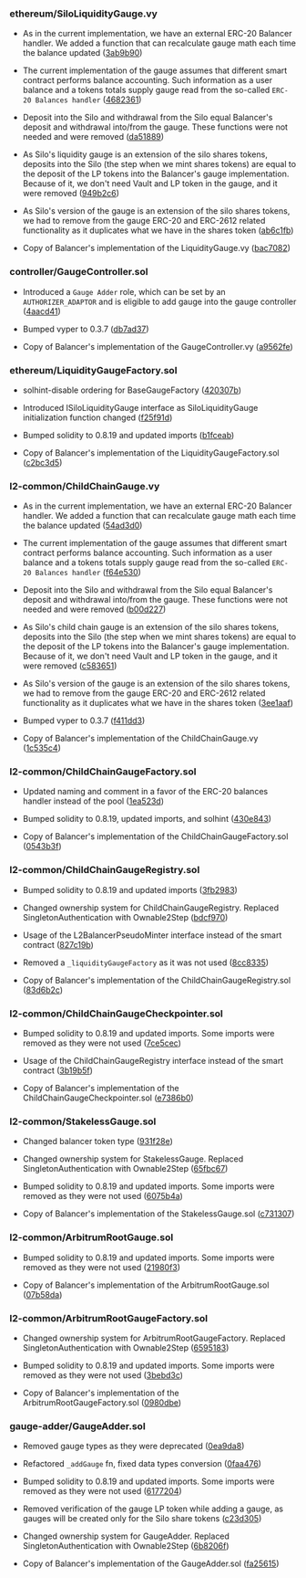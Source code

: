 ### ethereum/SiloLiquidityGauge.vy
- As in the current implementation, we have an external ERC-20 Balancer handler. We added a function that can recalculate gauge math each time the balance updated ([3ab9b90](https://github.com/silo-finance/silo-contracts-v2/pull/34/commits/3ab9b90750287ce4c36d0329408a6bd9d39882d9))

- The current implementation of the gauge assumes that different smart contract performs balance accounting. Such information as a user balance and a tokens totals supply gauge read from the so-called `ERC-20 Balances handler` ([4682361](https://github.com/silo-finance/silo-contracts-v2/pull/34/commits/468236129c7222b62b6faf27726c4dc64ad8d73e))

- Deposit into the Silo and withdrawal from the Silo equal Balancer's deposit and withdrawal into/from the gauge. These functions were not needed and were removed ([da51889](https://github.com/silo-finance/silo-contracts-v2/pull/34/commits/da518898ff7c7704c79eeb5c69a0ad022ad830b8))

- As Silo's liquidity gauge is an extension of the silo shares tokens, deposits into the Silo (the step when we mint shares tokens) are equal to the deposit of the LP tokens into the Balancer's gauge implementation. Because of it, we don't need Vault and LP token in the gauge, and it were removed ([949b2c6](https://github.com/silo-finance/silo-contracts-v2/pull/34/commits/949b2c6d55396b2a5fccd7850f2644b679e4b124))

- As Silo's version of the gauge is an extension of the silo shares tokens, we had to remove from the gauge ERC-20 and ERC-2612 related functionality as it duplicates what we have in the shares token ([ab6c1fb](https://github.com/silo-finance/silo-contracts-v2/pull/34/commits/ab6c1fb59de147e0e13a5ea98ce9f8b21cb1dbf2))

- Copy of Balancer's implementation of the LiquidityGauge.vy ([bac7082](https://github.com/silo-finance/silo-contracts-v2/pull/34/commits/bac708248757c313a2f0c47c6dee0bd91ddaf531))

### controller/GaugeController.sol

- Introduced a `Gauge Adder` role, which can be set by an `AUTHORIZER_ADAPTOR` and is eligible to add gauge into the gauge controller ([4aacd41](https://github.com/silo-finance/silo-contracts-v2/pull/69/commits/4aacd41da29853662f3391e4826af4fd207adde4))

- Bumped vyper to 0.3.7 ([db7ad37](https://github.com/silo-finance/silo-contracts-v2/pull/69/commits/db7ad3739e4ac02dd7556b58d64a933b7744691b))

- Copy of Balancer's implementation of the GaugeController.vy ([a9562fe](https://github.com/silo-finance/silo-contracts-v2/pull/69/commits/a9562fee86534cc563b23bd7ea663292af85eec8))

### ethereum/LiquidityGaugeFactory.sol

- solhint-disable ordering for BaseGaugeFactory ([420307b](https://github.com/silo-finance/silo-contracts-v2/pull/34/commits/420307bfeae951a74f04d8d8e82507ea35d412bb))

- Introduced ISiloLiquidityGauge interface as SiloLiquidityGauge initialization function changed ([f25f91d](https://github.com/silo-finance/silo-contracts-v2/pull/34/commits/f25f91d693fd5894841688ba6e9095759ecc53ce))

- Bumped solidity to 0.8.19 and updated imports ([b1fceab](https://github.com/silo-finance/silo-contracts-v2/pull/34/commits/b1fceaba4398d4041e7ec958273deb6b9901cb4e))

- Copy of Balancer's implementation of the LiquidityGaugeFactory.sol ([c2bc3d5](https://github.com/silo-finance/silo-contracts-v2/pull/34/commits/c2bc3d539244abee8e2cd9b13e70b931eb251735))

### l2-common/ChildChainGauge.vy

- As in the current implementation, we have an external ERC-20 Balancer handler. We added a function that can recalculate gauge math each time the balance updated ([54ad3d0](https://github.com/silo-finance/silo-contracts-v2/pull/56/commits/54ad3d017658e95b0b4e07356998ce558ff2f1ec))

- The current implementation of the gauge assumes that different smart contract performs balance accounting. Such information as a user balance and a tokens totals supply gauge read from the so-called `ERC-20 Balances handler` ([f64e530](https://github.com/silo-finance/silo-contracts-v2/pull/56/commits/f64e530d98b49ef6ad17444b4106c536b1776b80))

- Deposit into the Silo and withdrawal from the Silo equal Balancer's deposit and withdrawal into/from the gauge. These functions were not needed and were removed ([b00d227](https://github.com/silo-finance/silo-contracts-v2/pull/56/commits/b00d227e1335070fec7407e4cdba1703db8be1d7))

- As Silo's child chain gauge is an extension of the silo shares tokens, deposits into the Silo (the step when we mint shares tokens) are equal to the deposit of the LP tokens into the Balancer's gauge implementation. Because of it, we don't need Vault and LP token in the gauge, and it were removed ([c583651](https://github.com/silo-finance/silo-contracts-v2/pull/56/commits/c583651a873e64d4050db8875bc0824d8af772c9))

- As Silo's version of the gauge is an extension of the silo shares tokens, we had to remove from the gauge ERC-20 and ERC-2612 related functionality as it duplicates what we have in the shares token ([3ee1aaf](https://github.com/silo-finance/silo-contracts-v2/pull/56/commits/3ee1aafedf1becad3d9a08141ea192ad1c9ab8bb))

- Bumped vyper to 0.3.7 ([f411dd3](https://github.com/silo-finance/silo-contracts-v2/pull/56/commits/f411dd338f4386693108b019b42ef32dd008bd89))

- Copy of Balancer's implementation of the ChildChainGauge.vy ([1c535c4](https://github.com/silo-finance/silo-contracts-v2/pull/56/commits/1c535c462b0fa00b4a42531e741caa357894a7ad))

### l2-common/ChildChainGaugeFactory.sol

- Updated naming and comment in a favor of the ERC-20 balances handler instead of the pool ([1ea523d](https://github.com/silo-finance/silo-contracts-v2/pull/56/commits/1ea523d4fba941b1ad192091c36f9268bdde3f41))

- Bumped solidity to 0.8.19, updated imports, and solhint ([430e843](https://github.com/silo-finance/silo-contracts-v2/pull/56/commits/430e843bed16bf2dfde6cd39b5eaf1b25c4e02b7))

- Copy of Balancer's implementation of the ChildChainGaugeFactory.sol ([0543b3f](https://github.com/silo-finance/silo-contracts-v2/pull/56/commits/0543b3fd50fe02c3555c0d2efc82fa7771fba33e))

### l2-common/ChildChainGaugeRegistry.sol
- Bumped solidity to 0.8.19 and updated imports ([3fb2983](https://github.com/silo-finance/silo-contracts-v2/pull/60/commits/3fb298378417ede34d7b4fa4edd032cf1ed0ce5b))

- Changed ownership system for ChildChainGaugeRegistry. Replaced SingletonAuthentication with Ownable2Step ([bdcf970](https://github.com/silo-finance/silo-contracts-v2/pull/60/commits/bdcf970447a1f0915b26ebca66b61f9b0a89505a))

- Usage of the L2BalancerPseudoMinter interface instead of the smart contract ([827c19b](https://github.com/silo-finance/silo-contracts-v2/pull/60/commits/827c19b0e25218ba6a9ab9c9eeb83c13e1060ffc))

- Removed a `_liquidityGaugeFactory` as it was not used ([8cc8335](https://github.com/silo-finance/silo-contracts-v2/pull/60/commits/8cc83359c2227060cf6ea59f6e218af092d2c9ba))

- Copy of Balancer's implementation of the ChildChainGaugeRegistry.sol ([83d6b2c](https://github.com/silo-finance/silo-contracts-v2/pull/60/commits/83d6b2c53eaccca44d4b9bcea9740f3be7d35ba5))

### l2-common/ChildChainGaugeCheckpointer.sol
- Bumped solidity to 0.8.19 and updated imports. Some imports were removed as they were not used ([7ce5cec](https://github.com/silo-finance/silo-contracts-v2/pull/60/commits/7ce5cec90e5889c82fe9f396787ae6be491580c1))

- Usage of the ChildChainGaugeRegistry interface instead of the smart contract ([3b19b5f](https://github.com/silo-finance/silo-contracts-v2/pull/60/commits/3b19b5f8cb96f604e19f1961588eafa02e77bf04))

- Copy of Balancer's implementation of the ChildChainGaugeCheckpointer.sol ([e7386b0](https://github.com/silo-finance/silo-contracts-v2/pull/60/commits/e7386b0b0515a5653c41b9e604965264552fc771))

### l2-common/StakelessGauge.sol
- Changed balancer token type ([931f28e](https://github.com/silo-finance/silo-contracts-v2/pull/63/commits/931f28eba3e58321e1a7c3c330634202bcdd1345))

- Changed ownership system for StakelessGauge. Replaced SingletonAuthentication with Ownable2Step ([65fbc67](https://github.com/silo-finance/silo-contracts-v2/pull/63/commits/65fbc670f9a91105742b8ae3738ee4215280c7e3))

- Bumped solidity to 0.8.19 and updated imports. Some imports were removed as they were not used ([6075b4a](https://github.com/silo-finance/silo-contracts-v2/pull/63/commits/6075b4a97a142967a68071a7b3e4f5f82df6f402))

- Copy of Balancer's implementation of the StakelessGauge.sol ([c731307](https://github.com/silo-finance/silo-contracts-v2/pull/63/commits/c7313073b1ca24f4d75fd9f6e5eab3110489249a))

### l2-common/ArbitrumRootGauge.sol
- Bumped solidity to 0.8.19 and updated imports. Some imports were removed as they were not used ([21980f3](https://github.com/silo-finance/silo-contracts-v2/pull/63/commits/21980f320d453e4ae96793c2ca728915f4ff6b28))

- Copy of Balancer's implementation of the ArbitrumRootGauge.sol ([07b58da](https://github.com/silo-finance/silo-contracts-v2/pull/63/commits/07b58da40203b8d6594b16130bc80550a4b4d465))

### l2-common/ArbitrumRootGaugeFactory.sol
- Changed ownership system for ArbitrumRootGaugeFactory. Replaced SingletonAuthentication with Ownable2Step ([6595183](https://github.com/silo-finance/silo-contracts-v2/pull/63/commits/659518311f8a73fe552848d25aeb3167eb753ce1))

- Bumped solidity to 0.8.19 and updated imports. Some imports were removed as they were not used ([3bebd3c](https://github.com/silo-finance/silo-contracts-v2/pull/63/commits/3bebd3c9d6f4bd551900b7004e92aee7e4171c0b))

- Copy of Balancer's implementation of the ArbitrumRootGaugeFactory.sol ([0980dbe](https://github.com/silo-finance/silo-contracts-v2/pull/63/commits/0980dbe5b7a875ec329a45e453b4c1e25708a907))

### gauge-adder/GaugeAdder.sol
- Removed gauge types as they were deprecated ([0ea9da8](https://github.com/silo-finance/silo-contracts-v2/pull/66/commits/0ea9da87c6827ed73211bb266aa183a7a71d82ec))

- Refactored `_addGauge` fn, fixed data types conversion ([0faa476](https://github.com/silo-finance/silo-contracts-v2/pull/66/commits/0faa476b4422be322d44ffa5701bb08829013493))

- Bumped solidity to 0.8.19 and updated imports. Some imports were removed as they were not used ([6177204](https://github.com/silo-finance/silo-contracts-v2/pull/66/commits/617720407034bf9ef324908eac900afd09f4dc6a))

- Removed verification of the gauge LP token while adding a gauge, as gauges will be created only for the Silo share tokens ([c23d305](https://github.com/silo-finance/silo-contracts-v2/pull/66/commits/c23d3057199a85a32297b8095c203a0519bc350b))

- Changed ownership system for GaugeAdder. Replaced SingletonAuthentication with Ownable2Step ([6b8206f](https://github.com/silo-finance/silo-contracts-v2/pull/66/commits/6b8206ff6a538cdacde7b3d90269d04b64c46b91))

- Copy of Balancer's implementation of the GaugeAdder.sol ([fa25615](https://github.com/silo-finance/silo-contracts-v2/pull/66/commits/fa256150b70ff6cf222f39d26b52a5fb90788e6f))
